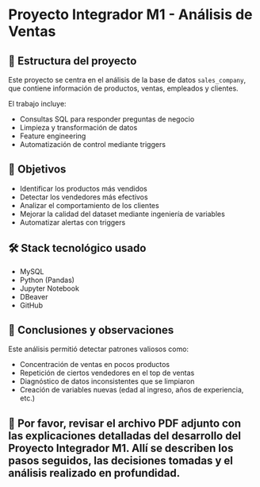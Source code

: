 # Proyecto Integrador M1 - Análisis de Ventas

## 🧱 Estructura del proyecto

Este proyecto se centra en el análisis de la base de datos `sales_company`, que contiene información de productos, ventas, empleados y clientes.

El trabajo incluye:
- Consultas SQL para responder preguntas de negocio
- Limpieza y transformación de datos
- Feature engineering
- Automatización de control mediante triggers

## 🎯 Objetivos

- Identificar los productos más vendidos
- Detectar los vendedores más efectivos
- Analizar el comportamiento de los clientes
- Mejorar la calidad del dataset mediante ingeniería de variables
- Automatizar alertas con triggers

## 🛠️ Stack tecnológico usado

- MySQL
- Python (Pandas)
- Jupyter Notebook
- DBeaver
- GitHub

## 📝 Conclusiones y observaciones

Este análisis permitió detectar patrones valiosos como:
- Concentración de ventas en pocos productos
- Repetición de ciertos vendedores en el top de ventas
- Diagnóstico de datos inconsistentes que se limpiaron
- Creación de variables nuevas (edad al ingreso, años de experiencia, etc.)

## 📄 Por favor, revisar el archivo PDF adjunto con las explicaciones detalladas del desarrollo del Proyecto Integrador M1. Allí se describen los pasos seguidos, las decisiones tomadas y el análisis realizado en profundidad.

